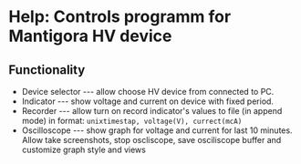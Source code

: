 # Help: Controls programm for Mantigora HV device

## Functionality

* Device selector --- allow choose HV device from connected to PC.
* Indicator --- show voltage and current on device with fixed period.
* Recorder --- allow turn on record indicator's values to file (in append mode) in format: `unixtimestap, voltage(V), currect(mcA)`
* Oscilloscope --- show graph for voltage and current for last 10 minutes. Allow take screenshots, stop oscliscope, save osciliscope buffer and customize graph style and views